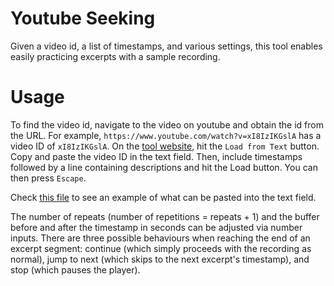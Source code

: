 # Youtube Seeking
Given a video id, a list of timestamps, and various settings, this tool enables easily practicing excerpts with a sample recording. 

# Usage
To find the video id, navigate to the video on youtube and obtain the id from the URL. For example, `https://www.youtube.com/watch?v=xI8IzIKGslA` has a video ID of `xI8IzIKGslA`. 
On the [tool website](https://tweoss.github.io/youtube-seeking/), hit the `Load from Text` button. Copy and paste the video ID in the text field. Then, include timestamps followed by a line containing descriptions and hit the Load button. You can then press `Escape`.

Check [this file](https://github.com/Tweoss/youtube-seeking/blob/master/examples/mendelssohn_4.txt) to see an example of what can be pasted into the text field. 

The number of repeats (number of repetitions = repeats + 1) and the buffer before and after the timestamp in seconds can be adjusted via number inputs. There are three possible behaviours when reaching the end of an excerpt segment: continue (which simply proceeds with the recording as normal), jump to next (which skips to the next excerpt's timestamp), and stop (which pauses the player).


